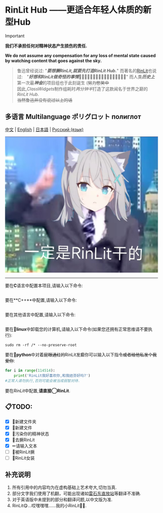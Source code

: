 # RinLit Hub ——更适合年轻人体质的新型Hub

> [!IMPORTANT]
> 
> **我们不承担任何对精神状态产生损伤的责任.**
> 
> **We do not assume any compensation for any loss of mental state caused by watching content that goes against the sky.**

>鲁迅曾经说过: "***要想撅RinLit,就要先打造RinLit Hub.***"
>而著名的[RinLit](https://github.com/RinLit-233-shiroko)也说过:　"***好想和RinLit做奇怪的事情***🥵🥵🥵🥵🥵🥵🥵🥵🥵🥵🥵🥵🥵🥵🥵🥵🥵"
>而人类***历史上***第一次最***神金***的项目组也于此刻诞生 (~~努力憋笑中~~  
>因此,*ClassWidgets*制作组耗时*两分钟半*打造了这款闻名于世界之巅的*RinLit Hub*.   
>~~当然鲁迅并没有说过以上的话~~

## 多语言 Multilanguage ポリグロット полиглот
[中文](https://github.com/MCAbleBlank/RinlitHub/blob/main/README.md "中文版") | 
[English](https://github.com/MCAbleBlank/RinlitHub/blob/main/readme_en.md "英语版") | 
[日本語](https://github.com/MCAbleBlank/RinlitHub/blob/main/readme_jp.md "日语版") | 
[Русский (язык)](https://github.com/MCAbleBlank/RinlitHub/blob/main/readme_ru.md "俄语版")


![一定是RinLit干的](https://github.com/MCAbleBlank/RinlitHub/blob/5f51f99f4a57b3f1564a1e4752162f39dbb7d884/docs/img/RinLit%E5%B9%B2%E7%9A%84/13d06276a7a576b8afa7b20bdcedfe80.jpg?raw=true)

---
要在**C**语言中配置本项目,请输入以下命令:
```c
```
要在**C++**中配置,请输入以下命令:
```c++
```
要在其他语言中配置,请输入以下命令:
```python
```
要在🐧**linux**中卸载您的计算机,请输入以下命令(如果您还拥有正常思维请不要执行):
```linux
sudo rm -rf /* --no-preserve-root
```
要在🐍**python**中对着~~屁眼通红的~~RinLit发癫你可以输入以下指令~~或者给他私发个我爱你~~:
```python
for i in range(114514):
    print('RinLit我好喜欢你,和我结芬好吗?')
#正常人请勿执行,否则可能会被当成弱智对待.
```
要在*RinLit*中配置,**请直接◯RinLit**.

## 📋TODO:
- [x] 📂新建文件夹
- [x] 📄新建文件
- [x] 💊污染你的精神状态
- [x] 🍆去撅RinLit
- [x] ✏请输入文本
- [ ] 🥵被RinLit撅
- [ ] 👗RinLit女装

## 补充说明
1. 所有引用中的内容均为在虚构基础上艺术夸大,切勿当真. 
2. 部分文字我们使用了机翻，可能出现诸如[雷石东直放站](https://mzh.moegirl.org.cn/%E6%88%91%E7%9A%84%E4%B8%96%E7%95%8C(%E6%B8%B8%E6%88%8F)/%E6%A2%97#.E9.9B.B7.E7.9F.B3.E4.B8.9C.E7.9B.B4.E6.94.BE.E7.AB.99)等翻译不准确.    
3. 对于英语版中未提到的部分和翻译问题,以中文版为准.
4. RinLit😋…哎嘿嘿嘿……我的小RinLit🥰🥰.
